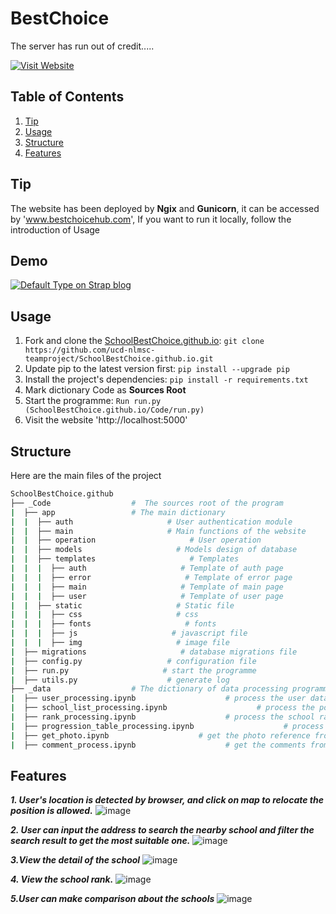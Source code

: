 # BestChoice 
The server has run out of credit.....

[![Visit Website](https://img.shields.io/badge/website-open-blue.svg)](https://bestchoicehub.com) 

## Table of Contents
1. [Tip](https://github.com/leejoonsung007/School/#tip)
2. [Usage](https://github.com/leejoonsung007/School/#usage)
3. [Structure](https://github.com/leejoonsung007/School/#structure)
4. [Features](https://github.com/leejoonsung007/School/#features)


## Tip
The website has been deployed by **Ngix** and **Gunicorn**, it can be accessed by 'www.bestchoicehub.com', If you want to run it locally, follow the introduction of Usage

## Demo
[![Default Type on Strap blog](https://github.com/leejoonsung007/School/blob/master/Picture/home.png)](https://www.bestchoicehub.com/)

## Usage

1. Fork and clone the [SchoolBestChoice.github.io](https://github.com/leejoonsung007/School/): `git clone https://github.com/ucd-nlmsc-teamproject/SchoolBestChoice.github.io.git`
2. Update pip to the latest version first: `pip install --upgrade pip`
3. Install the project's dependencies: `pip install -r requirements.txt`
4. Mark dictionary Code as **Sources Root**
5. Start the programme: `Run run.py (SchoolBestChoice.github.io/Code/run.py)`
6. Visit the website 'http://localhost:5000'

## Structure

Here are the main files of the project

```bash
SchoolBestChoice.github
├── _Code	               #  The sources root of the program 
|  ├── app	               # The main dictionary 
|  |  ├── auth                     # User authentication module
|  |  ├── main                     # Main functions of the website
|  |  ├── operation                     # User operation
|  |  ├── models                     # Models design of database
|  |  ├── templates                     # Templates 
|  |  |  ├── auth                     # Template of auth page
|  |  |  ├── error                     # Template of error page
|  |  |  ├── main                     # Template of main page
|  |  |  ├── user                     # Template of user page
|  |  ├── static                     # Static file
|  |  |  ├── css                     # css
|  |  |  ├── fonts                     # fonts
|  |  |  ├── js                     # javascript file
|  |  |  ├── img                     # image file
|  ├── migrations                     # database migrations file
|  ├── config.py                   # configuration file
|  ├── run.py                     # start the programme
|  ├── utils.py                    # generate log
├── _data	               # The dictionary of data processing programme
|  ├── user_processing.ipynb                    # process the user data
|  ├── school_list_processing.ipynb                    # process the post-primary school 
|  ├── rank_processing.ipynb                    # process the school rank data
|  ├── progression_table_processing.ipynb                    # process the progression data
|  ├── get_photo.ipynb                    # get the photo reference from Google Places API
|  ├── comment_process.ipynb                    # get the comments from Google Places API
```

## Features
***1. User's location is detected by browser, and click on map to relocate the position is allowed.***
![image](https://github.com/leejoonsung007/School/blob/master/Picture/click_on_map.gif)


***2. User can input the address to search the nearby school and filter the search result to get the most suitable one.***
![image](https://github.com/leejoonsung007/School/blob/master/Picture/search.gif)


***3.View the detail of the school***
![image](https://github.com/leejoonsung007/School/blob/master/Picture/school_detail.png)


***4. View the school rank.***
![image](https://github.com/leejoonsung007/School/blob/master/Picture/rank.png)


***5.User can make comparison about the schools***
![image](https://github.com/leejoonsung007/School/blob/master/Picture/compare.png)
